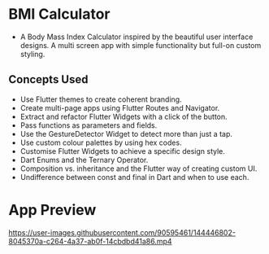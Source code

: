 # BMI Calculator

- A Body Mass Index Calculator inspired by the beautiful user interface designs. A multi screen app with simple functionality but full-on custom styling. 

## Concepts Used

- Use Flutter themes to create coherent branding. 
- Create multi-page apps using Flutter Routes and Navigator.
- Extract and refactor Flutter Widgets with a click of the button.  
- Pass functions as parameters and fields.
- Use the GestureDetector Widget to detect more than just a tap.
- Use custom colour palettes by using hex codes.
- Customise Flutter Widgets to achieve a specific design style.
- Dart Enums and the Ternary Operator.
- Composition vs. inheritance and the Flutter way of creating custom UI.
- Undifference between const and final in Dart and when to use each.

# App Preview

https://user-images.githubusercontent.com/90595461/144446802-8045370a-c264-4a37-ab0f-14cbdbd41a86.mp4

